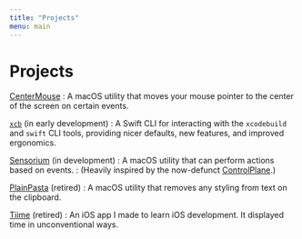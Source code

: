 ```yaml
---
title: "Projects"
menu: main
---
```


# Projects

[CenterMouse](/centermouse)
:	A macOS utility that moves your mouse pointer to the center of the screen on certain events.

[`xcb`](https://github.com/hisaac/xcb) (in early development)
:	A Swift CLI for interacting with the `xcodebuild` and `swift` CLI tools, providing nicer defaults, new features, and improved ergonomics.

[Sensorium](https://github.com/hisaac/Sensorium/) (in development)
:	A macOS utility that can perform actions based on events.
:	(Heavily inspired by the now-defunct [ControlPlane](https://github.com/dustinrue/ControlPlane).)

[PlainPasta](https://github.com/hisaac/PlainPasta) (retired)
:	A macOS utility that removes any styling from text on the clipboard.

[Tiime](https://github.com/hisaac/Tiime) (retired)
:	An iOS app I made to learn iOS development. It displayed time in unconventional ways.
